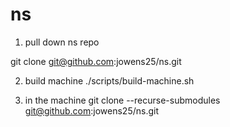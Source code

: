 # ns

1. pull down ns repo

git clone git@github.com:jowens25/ns.git

2. build machine 
./scripts/build-machine.sh

3. in the machine
git clone --recurse-submodules git@github.com:jowens25/ns.git